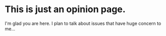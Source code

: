 # This is just an opinion page. 

I'm glad you are here. I plan to talk about issues that have huge concern to me...
